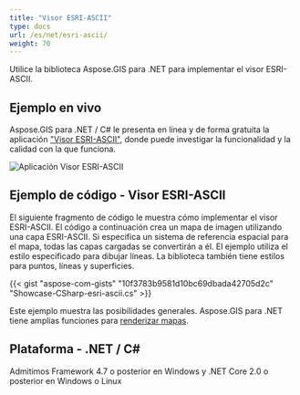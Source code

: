 ```yaml
---
title: "Visor ESRI-ASCII"
type: docs
url: /es/net/esri-ascii/
weight: 70
---
```


Utilice la biblioteca Aspose.GIS para .NET para implementar el visor ESRI-ASCII.

## **Ejemplo en vivo**

Aspose.GIS para .NET / C# le presenta en línea y de forma gratuita la aplicación ["Visor ESRI-ASCII"](https://products.aspose.app/gis/viewer/esri-ascii), donde puede investigar la funcionalidad y la calidad con la que funciona.

![Aplicación Visor ESRI-ASCII](viewer.png)

## **Ejemplo de código - Visor ESRI-ASCII**

El siguiente fragmento de código le muestra cómo implementar el visor ESRI-ASCII. El código a continuación crea un mapa de imagen utilizando una capa ESRI-ASCII. Si especifica un sistema de referencia espacial para el mapa, todas las capas cargadas se convertirán a él.
El ejemplo utiliza el estilo especificado para dibujar líneas. La biblioteca también tiene estilos para puntos, líneas y superficies.

{{< gist "aspose-com-gists" "10f3783b9581d10bc69dbada42705d2c" "Showcase-CSharp-esri-ascii.cs" >}}

Este ejemplo muestra las posibilidades generales. Aspose.GIS para .NET tiene amplias funciones para [renderizar mapas](https://docs.aspose.com/gis/net/map-rendering/).

## **Plataforma - .NET / C#**

Admitimos Framework 4.7 o posterior en Windows y .NET Core 2.0 o posterior en Windows o Linux
